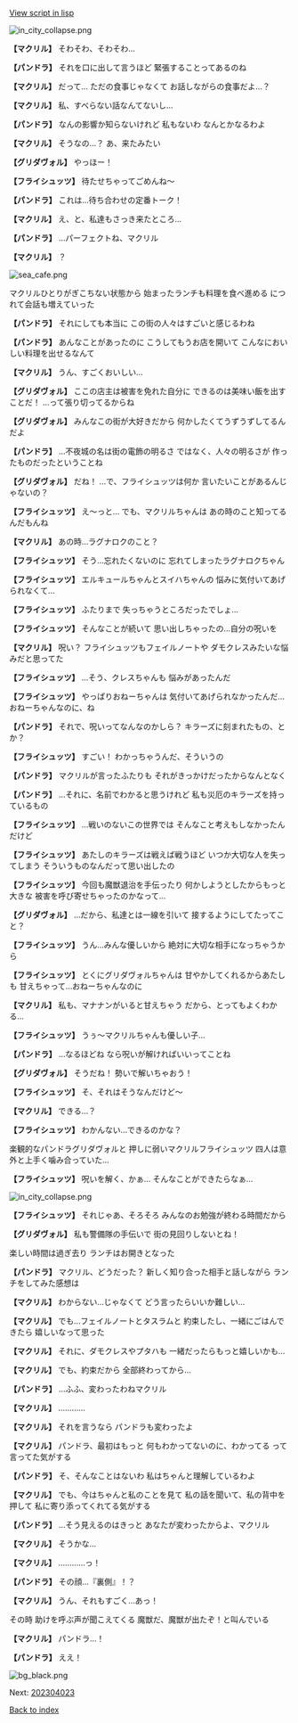 [View script in lisp](../scripts/202304021.txt)

![in_city_collapse.png](../images/backgrounds/in_city_collapse.png)

**【マクリル】**
そわそわ、そわそわ…

**【パンドラ】**
それを口に出して言うほど
緊張することってあるのね

**【マクリル】**
だって…
ただの食事じゃなくて
お話しながらの食事だよ…？

**【マクリル】**
私、すべらない話なんてないし…

**【パンドラ】**
なんの影響か知らないけれど
私もないわ
なんとかなるわよ

**【マクリル】**
そうなの…？
あ、来たみたい

**【グリダヴォル】**
やっほー！

**【フライシュッツ】**
待たせちゃってごめんね～

**【パンドラ】**
これは…待ち合わせの定番トーク！

**【マクリル】**
え、と、私達もさっき来たところ…

**【パンドラ】**
…パーフェクトね、マクリル

**【マクリル】**
？

![sea_cafe.png](../images/backgrounds/sea_cafe.png)

マクリルひとりがぎこちない状態から
始まったランチも料理を食べ進める
につれて会話も増えていった

**【パンドラ】**
それにしても本当に
この街の人々はすごいと感じるわね

**【パンドラ】**
あんなことがあったのに
こうしてもうお店を開いて
こんなにおいしい料理を出せるなんて

**【マクリル】**
うん、すごくおいしい…

**【グリダヴォル】**
ここの店主は被害を免れた自分に
できるのは美味い飯を出すことだ！
…って張り切ってるからね

**【グリダヴォル】**
みんなこの街が大好きだから
何かしたくてうずうずしてるんだよ

**【パンドラ】**
…不夜城の名は街の電飾の明るさ
ではなく、人々の明るさが
作ったものだったということね

**【グリダヴォル】**
だね！
…で、フライシュッツは何か
言いたいことがあるんじゃないの？

**【フライシュッツ】**
え～っと…
でも、マクリルちゃんは
あの時のこと知ってるんだもんね

**【マクリル】**
あの時…ラグナロクのこと？

**【フライシュッツ】**
そう…忘れたくないのに
忘れてしまったラグナロクちゃん

**【フライシュッツ】**
エルキュールちゃんとスイハちゃんの
悩みに気付いてあげられなくて…

**【フライシュッツ】**
ふたりまで
失っちゃうところだったでしょ…

**【フライシュッツ】**
そんなことが続いて
思い出しちゃったの…自分の呪いを

**【マクリル】**
呪い？
フライシュッツもフェイルノートや
ダモクレスみたいな悩みだと思ってた

**【フライシュッツ】**
…そう、クレスちゃんも
悩みがあったんだ

**【フライシュッツ】**
やっぱりおねーちゃんは
気付いてあげられなかったんだ…
おねーちゃんなのに、ね

**【パンドラ】**
それで、呪いってなんなのかしら？
キラーズに刻まれたもの、とか？

**【フライシュッツ】**
すごい！
わかっちゃうんだ、そういうの

**【パンドラ】**
マクリルが言ったふたりも
それがきっかけだったからなんとなく

**【パンドラ】**
…それに、名前でわかると思うけれど
私も災厄のキラーズを持っているもの

**【フライシュッツ】**
…戦いのないこの世界では
そんなこと考えもしなかったんだけど

**【フライシュッツ】**
あたしのキラーズは戦えば戦うほど
いつか大切な人を失ってしまう
そういうものなんだって思い出したの

**【フライシュッツ】**
今回も魔獣退治を手伝ったり
何かしようとしたからもっと大きな
被害を呼び寄せちゃったのかなって…

**【グリダヴォル】**
…だから、私達とは一線を引いて
接するようにしてたってこと？

**【フライシュッツ】**
うん…みんな優しいから
絶対に大切な相手になっちゃうから

**【フライシュッツ】**
とくにグリダヴォルちゃんは
甘やかしてくれるからあたしも
甘えちゃって…おねーちゃんなのに

**【マクリル】**
私も、マナナンがいると甘えちゃう
だから、とってもよくわかる…

**【フライシュッツ】**
うぅ～マクリルちゃんも優しい子…

**【パンドラ】**
…なるほどね
なら呪いが解ければいいってことね

**【グリダヴォル】**
そうだね！
勢いで解いちゃおう！

**【フライシュッツ】**
そ、それはそうなんだけど～

**【マクリル】**
できる…？

**【フライシュッツ】**
わかんない…できるのかな？

楽観的なパンドラグリダヴォルと
押しに弱いマクリルフライシュッツ
四人は意外と上手く噛み合っていた…

**【フライシュッツ】**
呪いを解く、かぁ…
そんなことができたらなぁ…

![in_city_collapse.png](../images/backgrounds/in_city_collapse.png)

**【フライシュッツ】**
それじゃあ、そろそろ
みんなのお勉強が終わる時間だから

**【グリダヴォル】**
私も警備隊の手伝いで
街の見回りしないとね！

楽しい時間は過ぎ去り
ランチはお開きとなった

**【パンドラ】**
マクリル、どうだった？
新しく知り合った相手と話しながら
ランチをしてみた感想は

**【マクリル】**
わからない…じゃなくて
どう言ったらいいか難しい…

**【マクリル】**
でも…フェイルノートとタスラムと
約束したし、一緒にごはんできたら
嬉しいなって思った

**【マクリル】**
それに、ダモクレスやプタハも
一緒だったらもっと嬉しいかも…

**【マクリル】**
でも、約束だから
全部終わってから…

**【パンドラ】**
…ふふ、変わったわねマクリル

**【マクリル】**
…………

**【マクリル】**
それを言うなら
パンドラも変わったよ

**【マクリル】**
パンドラ、最初はもっと
何もわかってないのに、わかってる
って言ってた気がする

**【パンドラ】**
そ、そんなことはないわ
私はちゃんと理解しているわよ

**【マクリル】**
でも、今はちゃんと私のことを見て
私の話を聞いて、私の背中を押して
私に寄り添ってくれてる気がする

**【パンドラ】**
…そう見えるのはきっと
あなたが変わったからよ、マクリル

**【マクリル】**
そうかな…

**【マクリル】**
…………っ！

**【パンドラ】**
その顔…『裏側』！？

**【マクリル】**
うん、それもすごく…あっ！

その時
助けを呼ぶ声が聞こえてくる
魔獣だ、魔獣が出たぞ！と叫んでいる

**【マクリル】**
パンドラ…！

**【パンドラ】**
ええ！

![bg_black.png](../images/backgrounds/bg_black.png)


Next: [202304023](202304023.md)

[Back to index](index.md)
